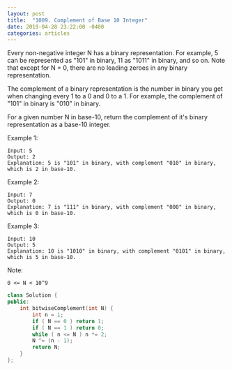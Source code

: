 ```yaml
---
layout: post
title:  "1009. Complement of Base 10 Integer"
date: 2019-04-28 23:22:00 -0400
categories: articles
---
```


Every non-negative integer N has a binary representation.  For example, 5 can be represented as "101" in binary, 11 as "1011" in binary, and so on.  Note that except for N = 0, there are no leading zeroes in any binary representation.

The complement of a binary representation is the number in binary you get when changing every 1 to a 0 and 0 to a 1.  For example, the complement of "101" in binary is "010" in binary.

For a given number N in base-10, return the complement of it's binary representation as a base-10 integer.

Example 1:
```
Input: 5
Output: 2
Explanation: 5 is "101" in binary, with complement "010" in binary, which is 2 in base-10.
```
Example 2:
```
Input: 7
Output: 0
Explanation: 7 is "111" in binary, with complement "000" in binary, which is 0 in base-10.
```
Example 3:
```
Input: 10
Output: 5
Explanation: 10 is "1010" in binary, with complement "0101" in binary, which is 5 in base-10.
```
Note:
```
0 <= N < 10^9
```
```c++
class Solution {
public:
    int bitwiseComplement(int N) {
        int n = 1;
        if ( N == 0 ) return 1;
        if ( N == 1 ) return 0;
        while ( n <= N ) n *= 2;
        N ^= (n - 1);
        return N;
    }
};
```